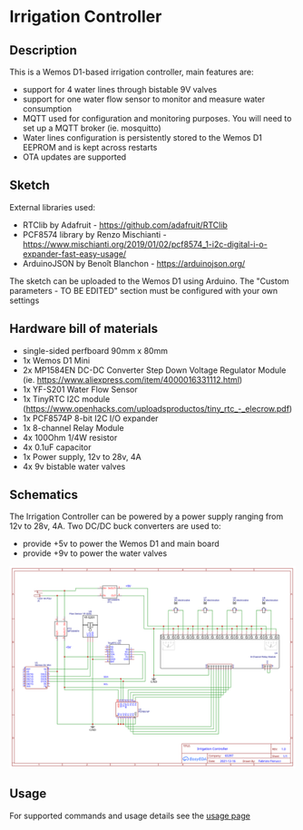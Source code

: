 # Irrigation Controller

## Description

This is a Wemos D1-based irrigation controller, main features are:

- support for 4 water lines through bistable 9V valves
- support for one water flow sensor to monitor and measure water consumption
- MQTT used for configuration and monitoring purposes. You will need to set up a MQTT broker (ie. mosquitto)
- Water lines configuration is persistently stored to the Wemos D1 EEPROM and is kept across restarts
- OTA updates are supported

## Sketch

External libraries used:

- RTClib by Adafruit - https://github.com/adafruit/RTClib
- PCF8574 library by Renzo Mischianti - https://www.mischianti.org/2019/01/02/pcf8574_1-i2c-digital-i-o-expander-fast-easy-usage/
- ArduinoJSON by Benoît Blanchon - https://arduinojson.org/

The sketch can be uploaded to the Wemos D1 using Arduino. The "Custom parameters - TO BE EDITED" section must be configured with your own settings

## Hardware bill of materials

- single-sided perfboard 90mm x 80mm
- 1x Wemos D1 Mini
- 2x MP1584EN DC-DC Converter Step Down Voltage Regulator Module (ie. https://www.aliexpress.com/item/4000016331112.html)
- 1x YF-S201 Water Flow Sensor
- 1x TinyRTC I2C module (https://www.openhacks.com/uploadsproductos/tiny_rtc_-_elecrow.pdf)
- 1x PCF8574P 8-bit I2C I/O expander
- 1x 8-channel Relay Module
- 4x 100Ohm 1/4W resistor
- 4x 0.1uF capacitor
- 1x Power supply, 12v to 28v, 4A
- 4x 9v bistable water valves

## Schematics

The Irrigation Controller can be powered by a power supply ranging from 12v to 28v, 4A. Two DC/DC buck converters are used to:

- provide +5v to power the Wemos D1 and main board
- provide +9v to power the water valves

<img src="./schematics/Schematic_Irrigation_controller_2021-12-28.svg"/>

## Usage

For supported commands and usage details see the [usage page](/USAGE.md)
